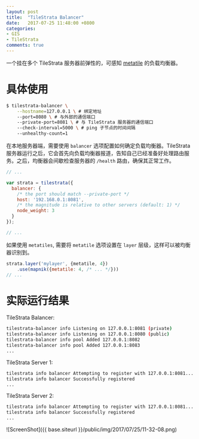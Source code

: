 ```yaml
---
layout: post
title:  "TileStrata Balancer"
date:   2017-07-25 11:48:00 +0800
categories:
- GIS
- TileStrata
comments: true
---
```

一个挂在多个 TileStrata 服务器前弹性的，可感知 [metatile](http://wiki.openstreetmap.org/wiki/Meta_tiles) 的负载均衡器。

# 具体使用
```bash
$ tilestrata-balancer \
	--hostname=127.0.0.1 \ # 绑定地址
	--port=8080 \ # 与外部的通信端口
	--private-port=8081 \ # 与 TileStrata 服务器的通信端口
	--check-interval=5000 \ # ping 子节点的时间间隔
	--unhealthy-count=1
```
在本地服务器端，需要使用 `balancer` 选项配置如何确定负载均衡器。TileStrata 服务器运行之后，它会首先向负载均衡器报道，告知自己已经准备好处理路由服务。之后，均衡器会间歇检查服务器的 `/health` 路由，确保其正常工作。
```javascript
// ...

var strata = tilestrata({
  balancer: {
    /* the port should match --private-port */
    host: '192.168.0.1:8081',
    /* the magnitude is relative to other servers (default: 1) */
    node_weight: 3
  }
});

// ...
```

如果使用 `metatiles`, 需要将 `metatile` 选项设置在 `layer` 层级，这样可以被均衡器识别到。
```javascript
strata.layer('mylayer', {metatile, 4})
	.use(mapnik({metatile: 4, /* ... */}))
// ...
```


# 实际运行结果
TileStrata Balancer:
```bash
tilestrata-balancer info Listening on 127.0.0.1:8081 (private)
tilestrata-balancer info Listening on 127.0.0.1:8080 (public)
tilestrata-balancer info pool Added 127.0.0.1:8082
tilestrata-balancer info pool Added 127.0.0.1:8083
...
```

TileStrata Server 1:
```bash
tilestrata info balancer Attempting to register with 127.0.0.1:8081...
tilestrata info balancer Successfully registered
...
```

TileStrata Server 2:
```bash
tilestrata info balancer Attempting to register with 127.0.0.1:8081...
tilestrata info balancer Successfully registered
...
```
![ScreenShot]({{ base.siteurl }}/public/img/2017/07/25/11-32-08.png)
